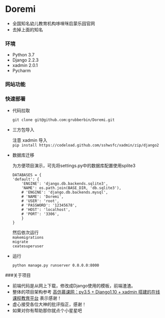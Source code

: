 # Doremi

- 全国知名幼儿教育机构哆唻咪启蒙乐园官网
- 去掉上面的知名

### 环境
- Python 3.7
- Django 2.2.3
- xadmin 2.0.1
- Pycharm


### 网站功能




### 快速部署
- 代码拉取  

    `git clone git@github.com:grubberbin/Doremi.git`  
    
- 三方包导入 
     
    注意 xadmin  导入   
    `pip install https://codeload.github.com/sshwsfc/xadmin/zip/django2`
    
- 数据库迁移  
    
    为方便项目演示，可先将settings.py中的数据库配置使用splite3
    ```
    DATABASES = {
    'default': {
        'ENGINE': 'django.db.backends.sqlite3',
        'NAME': os.path.join(BASE_DIR, 'db.sqlite3'),
        # 'ENGINE': 'django.db.backends.mysql',
        # 'NAME': 'Doremi',
        # 'USER': 'root',
        # 'PASSWORD': '12345678',
        # 'HOST': 'localhost',
        # 'PORT': '3306',
        }
    }
    ```
    然后依次运行   
    `makemigrations`  
    `migrate`    
    `ceatesuperuser`  
    
- 运行  

    `python manage.py runserver 0.0.0.0:8000`



###关于项目
   
   - 前端代码是从网上下载，修改成Django使用的模板，前端渣渣。  
   - 整体的项目架构参考 [高仿慕课网：py3.5 + Django1.10 + xadmin 搭建的在线课程教育平台](https://github.com/zaxlct/imooc-django)  表示感谢！
   - 虚心接受各位大神的批评指正，感谢！
   - 如果对你有帮助那你就点个小星星吧